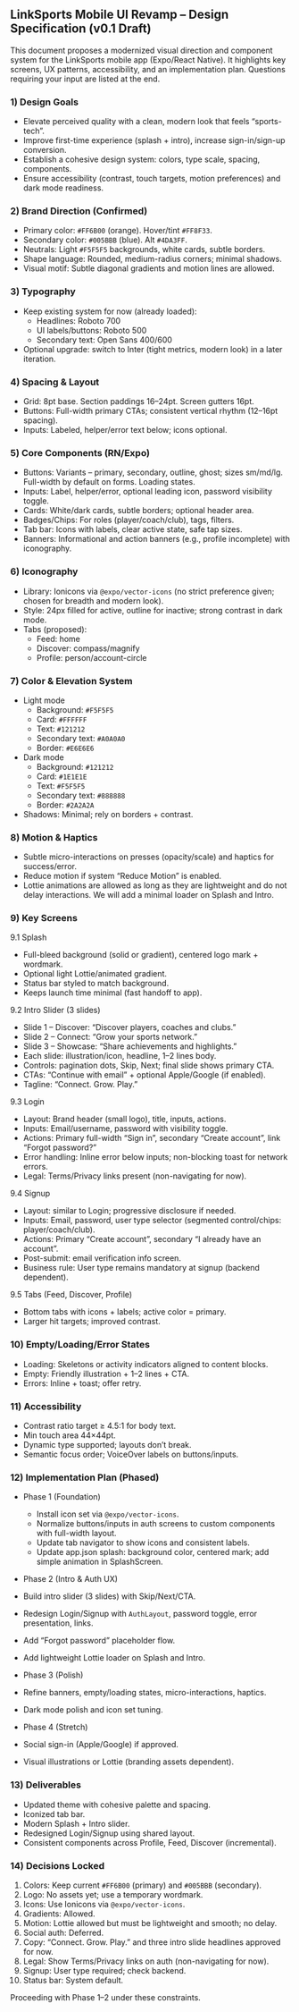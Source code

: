 ## LinkSports Mobile UI Revamp – Design Specification (v0.1 Draft)

This document proposes a modernized visual direction and component system for the LinkSports mobile app (Expo/React Native). It highlights key screens, UX patterns, accessibility, and an implementation plan. Questions requiring your input are listed at the end.

### 1) Design Goals
- Elevate perceived quality with a clean, modern look that feels “sports-tech”.
- Improve first-time experience (splash + intro), increase sign-in/sign-up conversion.
- Establish a cohesive design system: colors, type scale, spacing, components.
- Ensure accessibility (contrast, touch targets, motion preferences) and dark mode readiness.

### 2) Brand Direction (Confirmed)
- Primary color: `#FF6B00` (orange). Hover/tint `#FF8F33`.
- Secondary color: `#005BBB` (blue). Alt `#4DA3FF`.
- Neutrals: Light `#F5F5F5` backgrounds, white cards, subtle borders.
- Shape language: Rounded, medium-radius corners; minimal shadows.
- Visual motif: Subtle diagonal gradients and motion lines are allowed.

### 3) Typography
- Keep existing system for now (already loaded):
  - Headlines: Roboto 700
  - UI labels/buttons: Roboto 500
  - Secondary text: Open Sans 400/600
- Optional upgrade: switch to Inter (tight metrics, modern look) in a later iteration.

### 4) Spacing & Layout
- Grid: 8pt base. Section paddings 16–24pt. Screen gutters 16pt.
- Buttons: Full-width primary CTAs; consistent vertical rhythm (12–16pt spacing).
- Inputs: Labeled, helper/error text below; icons optional.

### 5) Core Components (RN/Expo)
- Buttons: Variants – primary, secondary, outline, ghost; sizes sm/md/lg. Full-width by default on forms. Loading states.
- Inputs: Label, helper/error, optional leading icon, password visibility toggle.
- Cards: White/dark cards, subtle borders; optional header area.
- Badges/Chips: For roles (player/coach/club), tags, filters.
- Tab bar: Icons with labels, clear active state, safe tap sizes.
- Banners: Informational and action banners (e.g., profile incomplete) with iconography.

### 6) Iconography
- Library: Ionicons via `@expo/vector-icons` (no strict preference given; chosen for breadth and modern look).
- Style: 24px filled for active, outline for inactive; strong contrast in dark mode.
- Tabs (proposed):
  - Feed: home
  - Discover: compass/magnify
  - Profile: person/account-circle

### 7) Color & Elevation System
- Light mode
  - Background: `#F5F5F5`
  - Card: `#FFFFFF`
  - Text: `#121212`
  - Secondary text: `#A0A0A0`
  - Border: `#E6E6E6`
- Dark mode
  - Background: `#121212`
  - Card: `#1E1E1E`
  - Text: `#F5F5F5`
  - Secondary text: `#888888`
  - Border: `#2A2A2A`
- Shadows: Minimal; rely on borders + contrast.

### 8) Motion & Haptics
- Subtle micro-interactions on presses (opacity/scale) and haptics for success/error.
- Reduce motion if system “Reduce Motion” is enabled.
- Lottie animations are allowed as long as they are lightweight and do not delay interactions. We will add a minimal loader on Splash and Intro.

### 9) Key Screens

9.1 Splash
- Full-bleed background (solid or gradient), centered logo mark + wordmark.
- Optional light Lottie/animated gradient.
- Status bar styled to match background.
- Keeps launch time minimal (fast handoff to app).

9.2 Intro Slider (3 slides)
- Slide 1 – Discover: “Discover players, coaches and clubs.”
- Slide 2 – Connect: “Grow your sports network.”
- Slide 3 – Showcase: “Share achievements and highlights.”
- Each slide: illustration/icon, headline, 1–2 lines body.
- Controls: pagination dots, Skip, Next; final slide shows primary CTA.
- CTAs: “Continue with email” + optional Apple/Google (if enabled).
 - Tagline: “Connect. Grow. Play.”

9.3 Login
- Layout: Brand header (small logo), title, inputs, actions.
- Inputs: Email/username, password with visibility toggle.
- Actions: Primary full-width “Sign in”, secondary “Create account”, link “Forgot password?”
- Error handling: Inline error below inputs; non-blocking toast for network errors.
 - Legal: Terms/Privacy links present (non-navigating for now).

9.4 Signup
- Layout: similar to Login; progressive disclosure if needed.
- Inputs: Email, password, user type selector (segmented control/chips: player/coach/club).
- Actions: Primary “Create account”, secondary “I already have an account”.
- Post-submit: email verification info screen.
 - Business rule: User type remains mandatory at signup (backend dependent).

9.5 Tabs (Feed, Discover, Profile)
- Bottom tabs with icons + labels; active color = primary.
- Larger hit targets; improved contrast.

### 10) Empty/Loading/Error States
- Loading: Skeletons or activity indicators aligned to content blocks.
- Empty: Friendly illustration + 1–2 lines + CTA.
- Errors: Inline + toast; offer retry.

### 11) Accessibility
- Contrast ratio target ≥ 4.5:1 for body text.
- Min touch area 44×44pt.
- Dynamic type supported; layouts don’t break.
- Semantic focus order; VoiceOver labels on buttons/inputs.

### 12) Implementation Plan (Phased)
- Phase 1 (Foundation)
  - Install icon set via `@expo/vector-icons`.
  - Normalize buttons/inputs in auth screens to custom components with full-width layout.
  - Update tab navigator to show icons and consistent labels.
  - Update app.json splash: background color, centered mark; add simple animation in SplashScreen.

 - Phase 2 (Intro & Auth UX)
  - Build intro slider (3 slides) with Skip/Next/CTA.
  - Redesign Login/Signup with `AuthLayout`, password toggle, error presentation, links.
  - Add “Forgot password” placeholder flow.
  - Add lightweight Lottie loader on Splash and Intro.

 - Phase 3 (Polish)
  - Refine banners, empty/loading states, micro-interactions, haptics.
  - Dark mode polish and icon set tuning.

 - Phase 4 (Stretch)
  - Social sign-in (Apple/Google) if approved.
  - Visual illustrations or Lottie (branding assets dependent).

### 13) Deliverables
- Updated theme with cohesive palette and spacing.
- Iconized tab bar.
- Modern Splash + Intro slider.
- Redesigned Login/Signup using shared layout.
- Consistent components across Profile, Feed, Discover (incremental).

### 14) Decisions Locked
1. Colors: Keep current `#FF6B00` (primary) and `#005BBB` (secondary).
2. Logo: No assets yet; use a temporary wordmark.
3. Icons: Use Ionicons via `@expo/vector-icons`.
4. Gradients: Allowed.
5. Motion: Lottie allowed but must be lightweight and smooth; no delay.
6. Social auth: Deferred.
7. Copy: “Connect. Grow. Play.” and three intro slide headlines approved for now.
8. Legal: Show Terms/Privacy links on auth (non-navigating for now).
9. Signup: User type required; check backend.
10. Status bar: System default.

Proceeding with Phase 1–2 under these constraints.


